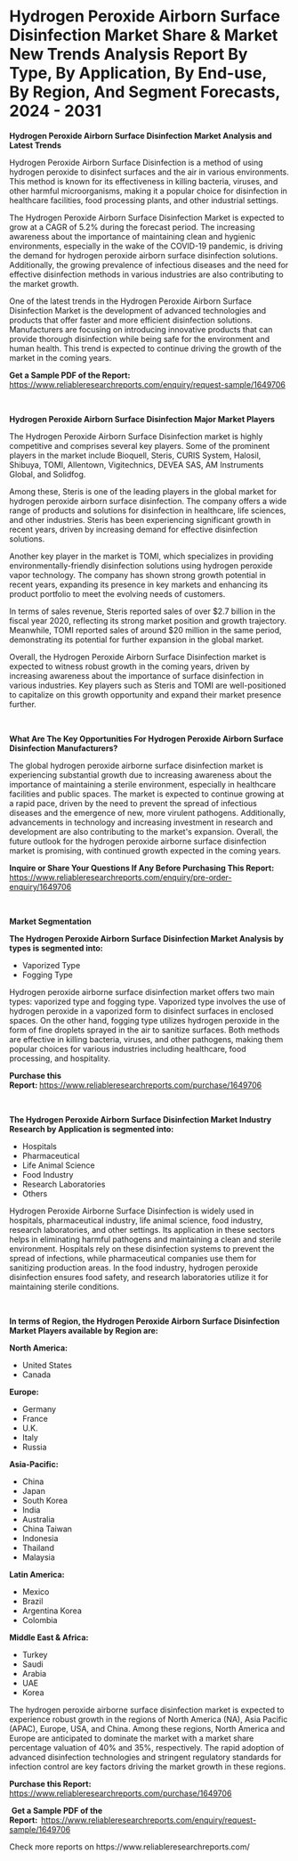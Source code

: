 <p><h1>Hydrogen Peroxide Airborn Surface Disinfection Market Share & Market New Trends Analysis Report By Type, By Application, By End-use, By Region, And Segment Forecasts, 2024 - 2031</h1></p><p><strong>Hydrogen Peroxide Airborn Surface Disinfection Market Analysis and Latest Trends</strong></p>
<p><p>Hydrogen Peroxide Airborn Surface Disinfection is a method of using hydrogen peroxide to disinfect surfaces and the air in various environments. This method is known for its effectiveness in killing bacteria, viruses, and other harmful microorganisms, making it a popular choice for disinfection in healthcare facilities, food processing plants, and other industrial settings.</p><p>The Hydrogen Peroxide Airborn Surface Disinfection Market is expected to grow at a CAGR of 5.2% during the forecast period. The increasing awareness about the importance of maintaining clean and hygienic environments, especially in the wake of the COVID-19 pandemic, is driving the demand for hydrogen peroxide airborn surface disinfection solutions. Additionally, the growing prevalence of infectious diseases and the need for effective disinfection methods in various industries are also contributing to the market growth.</p><p>One of the latest trends in the Hydrogen Peroxide Airborn Surface Disinfection Market is the development of advanced technologies and products that offer faster and more efficient disinfection solutions. Manufacturers are focusing on introducing innovative products that can provide thorough disinfection while being safe for the environment and human health. This trend is expected to continue driving the growth of the market in the coming years.</p></p>
<p><strong>Get a Sample PDF of the Report:&nbsp;</strong> <a href="https://www.reliableresearchreports.com/enquiry/request-sample/1649706">https://www.reliableresearchreports.com/enquiry/request-sample/1649706</a></p>
<p>&nbsp;</p>
<p><strong>Hydrogen Peroxide Airborn Surface Disinfection Major Market Players</strong></p>
<p><p>The Hydrogen Peroxide Airborn Surface Disinfection market is highly competitive and comprises several key players. Some of the prominent players in the market include Bioquell, Steris, CURIS System, Halosil, Shibuya, TOMI, Allentown, Vigitechnics, DEVEA SAS, AM Instruments Global, and Solidfog.</p><p>Among these, Steris is one of the leading players in the global market for hydrogen peroxide airborn surface disinfection. The company offers a wide range of products and solutions for disinfection in healthcare, life sciences, and other industries. Steris has been experiencing significant growth in recent years, driven by increasing demand for effective disinfection solutions.</p><p>Another key player in the market is TOMI, which specializes in providing environmentally-friendly disinfection solutions using hydrogen peroxide vapor technology. The company has shown strong growth potential in recent years, expanding its presence in key markets and enhancing its product portfolio to meet the evolving needs of customers.</p><p>In terms of sales revenue, Steris reported sales of over $2.7 billion in the fiscal year 2020, reflecting its strong market position and growth trajectory. Meanwhile, TOMI reported sales of around $20 million in the same period, demonstrating its potential for further expansion in the global market.</p><p>Overall, the Hydrogen Peroxide Airborn Surface Disinfection market is expected to witness robust growth in the coming years, driven by increasing awareness about the importance of surface disinfection in various industries. Key players such as Steris and TOMI are well-positioned to capitalize on this growth opportunity and expand their market presence further.</p></p>
<p>&nbsp;</p>
<p><strong>What Are The Key Opportunities For Hydrogen Peroxide Airborn Surface Disinfection Manufacturers?</strong></p>
<p><p>The global hydrogen peroxide airborne surface disinfection market is experiencing substantial growth due to increasing awareness about the importance of maintaining a sterile environment, especially in healthcare facilities and public spaces. The market is expected to continue growing at a rapid pace, driven by the need to prevent the spread of infectious diseases and the emergence of new, more virulent pathogens. Additionally, advancements in technology and increasing investment in research and development are also contributing to the market's expansion. Overall, the future outlook for the hydrogen peroxide airborne surface disinfection market is promising, with continued growth expected in the coming years.</p></p>
<p><strong>Inquire or Share Your Questions If Any Before Purchasing This Report:</strong> <a href="https://www.reliableresearchreports.com/enquiry/pre-order-enquiry/1649706">https://www.reliableresearchreports.com/enquiry/pre-order-enquiry/1649706</a></p>
<p>&nbsp;</p>
<p><strong>Market Segmentation</strong></p>
<p><strong>The Hydrogen Peroxide Airborn Surface Disinfection Market Analysis by types is segmented into:</strong></p>
<p><ul><li>Vaporized Type</li><li>Fogging Type</li></ul></p>
<p><p>Hydrogen peroxide airborne surface disinfection market offers two main types: vaporized type and fogging type. Vaporized type involves the use of hydrogen peroxide in a vaporized form to disinfect surfaces in enclosed spaces. On the other hand, fogging type utilizes hydrogen peroxide in the form of fine droplets sprayed in the air to sanitize surfaces. Both methods are effective in killing bacteria, viruses, and other pathogens, making them popular choices for various industries including healthcare, food processing, and hospitality.</p></p>
<p><strong>Purchase this Report:&nbsp;</strong><a href="https://www.reliableresearchreports.com/purchase/1649706">https://www.reliableresearchreports.com/purchase/1649706</a></p>
<p>&nbsp;</p>
<p><strong>The Hydrogen Peroxide Airborn Surface Disinfection Market Industry Research by Application is segmented into:</strong></p>
<p><ul><li>Hospitals</li><li>Pharmaceutical</li><li>Life Animal Science</li><li>Food Industry</li><li>Research Laboratories</li><li>Others</li></ul></p>
<p><p>Hydrogen Peroxide Airborne Surface Disinfection is widely used in hospitals, pharmaceutical industry, life animal science, food industry, research laboratories, and other settings. Its application in these sectors helps in eliminating harmful pathogens and maintaining a clean and sterile environment. Hospitals rely on these disinfection systems to prevent the spread of infections, while pharmaceutical companies use them for sanitizing production areas. In the food industry, hydrogen peroxide disinfection ensures food safety, and research laboratories utilize it for maintaining sterile conditions.</p></p>
<p>&nbsp;</p>
<p><strong>In terms of Region, the Hydrogen Peroxide Airborn Surface Disinfection Market Players available by Region are:</strong></p>
<p>
    <p> <strong> North America: </strong>
        <ul>
            <li>United States</li>
            <li>Canada</li>
        </ul>
        </p> 
    <p> <strong> Europe: </strong>
        <ul>
            <li>Germany</li>
            <li>France</li>
            <li>U.K.</li>
            <li>Italy</li>
            <li>Russia</li>
        </ul>
        </p> 
    <p> <strong> Asia-Pacific: </strong>
        <ul>
            <li>China</li>
            <li>Japan</li>
            <li>South Korea</li>
            <li>India</li>
            <li>Australia</li>
            <li>China Taiwan</li>
            <li>Indonesia</li>
            <li>Thailand</li>
            <li>Malaysia</li>
        </ul>
        </p> 
    <p> <strong> Latin America: </strong>
        <ul>
            <li>Mexico</li>
            <li>Brazil</li>
            <li>Argentina Korea</li>
            <li>Colombia</li>
        </ul>
        </p> 
    <p> <strong> Middle East & Africa: </strong>
        <ul>
            <li>Turkey</li>
            <li>Saudi</li>
            <li>Arabia</li>
            <li>UAE</li>
            <li>Korea</li>
        </ul>
    </p>
    </p>
<p><p>The hydrogen peroxide airborne surface disinfection market is expected to experience robust growth in the regions of North America (NA), Asia Pacific (APAC), Europe, USA, and China. Among these regions, North America and Europe are anticipated to dominate the market with a market share percentage valuation of 40% and 35%, respectively. The rapid adoption of advanced disinfection technologies and stringent regulatory standards for infection control are key factors driving the market growth in these regions.</p></p>
<p><strong>Purchase this Report: </strong><a href="https://www.reliableresearchreports.com/purchase/1649706">https://www.reliableresearchreports.com/purchase/1649706</a></p>
<p>&nbsp;<strong>Get a Sample PDF of the Report:&nbsp;&nbsp;</strong><a href="https://www.reliableresearchreports.com/enquiry/request-sample/1649706">https://www.reliableresearchreports.com/enquiry/request-sample/1649706</a></p>
<p><strong></strong></p>
<p>Check more reports on https://www.reliableresearchreports.com/</p>